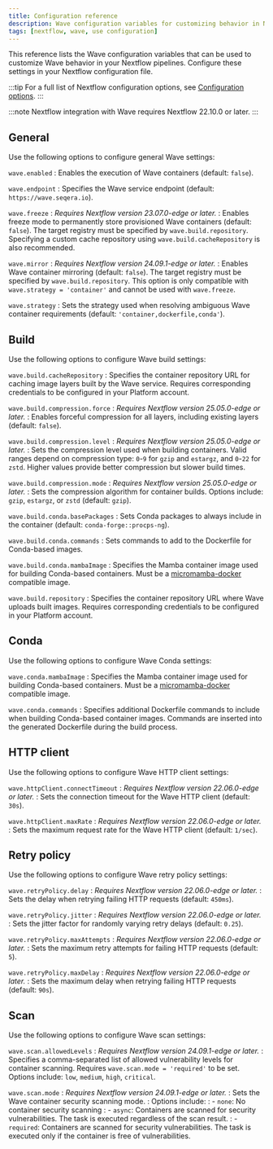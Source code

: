 ```yaml
---
title: Configuration reference
description: Wave configuration variables for customizing behavior in Nextflow pipelines
tags: [nextflow, wave, use configuration]
---
```


This reference lists the Wave configuration variables that can be used to customize Wave behavior in your Nextflow pipelines. Configure these settings in your Nextflow configuration file.

:::tip
For a full list of Nextflow configuration options, see [Configuration options](https://www.nextflow.io/docs/latest/reference/config.html).
:::

:::note
Nextflow integration with Wave requires Nextflow 22.10.0 or later.
:::

## General

Use the following options to configure general Wave settings:

`wave.enabled`
: Enables the execution of Wave containers (default: `false`).

`wave.endpoint`
: Specifies the Wave service endpoint (default: `https://wave.seqera.io`).

`wave.freeze`
: _Requires Nextflow version 23.07.0-edge or later._
: Enables freeze mode to permanently store provisioned Wave containers (default: `false`).
  The target registry must be specified by `wave.build.repository`.
  Specifying a custom cache repository using `wave.build.cacheRepository` is also recommended.

`wave.mirror`
: _Requires Nextflow version 24.09.1-edge or later._
: Enables Wave container mirroring (default: `false`).
  The target registry must be specified by `wave.build.repository`.
  This option is only compatible with `wave.strategy = 'container'` and cannot be used with `wave.freeze`.

`wave.strategy`
: Sets the strategy used when resolving ambiguous Wave container requirements (default: `'container,dockerfile,conda'`).

## Build

Use the following options to configure Wave build settings:

`wave.build.cacheRepository`
: Specifies the container repository URL for caching image layers built by the Wave service.
  Requires corresponding credentials to be configured in your Platform account.

`wave.build.compression.force`
: _Requires Nextflow version 25.05.0-edge or later._
: Enables forceful compression for all layers, including existing layers (default: `false`).

`wave.build.compression.level`
: _Requires Nextflow version 25.05.0-edge or later._
: Sets the compression level used when building containers. Valid ranges depend on compression type: `0`-`9` for `gzip` and `estargz`, and `0`-`22` for `zstd`. Higher values provide better compression but slower build times.

`wave.build.compression.mode`
: _Requires Nextflow version 25.05.0-edge or later._
: Sets the compression algorithm for container builds. Options include: `gzip`, `estargz`, or `zstd` (default: `gzip`).

`wave.build.conda.basePackages`
: Sets Conda packages to always include in the container (default: `conda-forge::procps-ng`).

`wave.build.conda.commands`
: Sets commands to add to the Dockerfile for Conda-based images.

`wave.build.conda.mambaImage`
: Specifies the Mamba container image used for building Conda-based containers.
  Must be a [micromamba-docker](https://github.com/mamba-org/micromamba-docker) compatible image.

`wave.build.repository`
: Specifies the container repository URL where Wave uploads built images.
  Requires corresponding credentials to be configured in your Platform account.

## Conda

Use the following options to configure Wave Conda settings:

`wave.conda.mambaImage`
: Specifies the Mamba container image used for building Conda-based containers.
  Must be a [micromamba-docker](https://github.com/mamba-org/micromamba-docker) compatible image.

`wave.conda.commands`
: Specifies additional Dockerfile commands to include when building Conda-based container images.
  Commands are inserted into the generated Dockerfile during the build process.

## HTTP client

Use the following options to configure Wave  HTTP client settings:

`wave.httpClient.connectTimeout`
: _Requires Nextflow version 22.06.0-edge or later._
: Sets the connection timeout for the Wave HTTP client (default: `30s`).

`wave.httpClient.maxRate`
: _Requires Nextflow version 22.06.0-edge or later._
: Sets the maximum request rate for the Wave HTTP client (default: `1/sec`).

## Retry policy

Use the following options to configure Wave retry policy settings:

`wave.retryPolicy.delay`
: _Requires Nextflow version 22.06.0-edge or later._
: Sets the delay when retrying failing HTTP requests (default: `450ms`).

`wave.retryPolicy.jitter`
: _Requires Nextflow version 22.06.0-edge or later._
: Sets the jitter factor for randomly varying retry delays (default: `0.25`).

`wave.retryPolicy.maxAttempts`
: _Requires Nextflow version 22.06.0-edge or later._
: Sets the maximum retry attempts for failing HTTP requests (default: `5`).

`wave.retryPolicy.maxDelay`
: _Requires Nextflow version 22.06.0-edge or later._
: Sets the maximum delay when retrying failing HTTP requests (default: `90s`).

## Scan

Use the following options to configure Wave scan settings:

`wave.scan.allowedLevels`
: _Requires Nextflow version 24.09.1-edge or later._
: Specifies a comma-separated list of allowed vulnerability levels for container scanning. Requires `wave.scan.mode = 'required'` to be set.
  Options include: `low`, `medium`, `high`, `critical`.

`wave.scan.mode`
: _Requires Nextflow version 24.09.1-edge or later._
: Sets the Wave container security scanning mode.
: Options include:
: - `none`: No container security scanning
: - `async`: Containers are scanned for security vulnerabilities. The task is executed regardless of the scan result.
: - `required`: Containers are scanned for security vulnerabilities. The task is executed only if the container is free of vulnerabilities.
